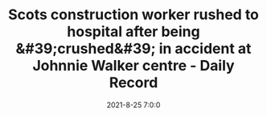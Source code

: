 ---
"title": "Scots construction worker rushed to hospital after being &amp;#39;crushed&amp;#39; in accident at Johnnie Walker centre - Daily Record"
"date": "2021-8-25 7:0:0"
"feed_name": "GOOGLENEWSCONSTRUCTION"
"feed_website": "https://news.google.com/search?q=construction%2Bincident&hl=en-US&gl=US&ceid=US:en"
"feed_rss": "https://news.google.com/rss/search?q=construction%2Bincident&hl=en-US&gl=US&ceid=US:en"
"link": "https://www.dailyrecord.co.uk/news/scottish-news/scots-construction-worker-rushed-hopsital-24835851"
"file": "_posts/2021-1-1-fe8d8e7dd4dda359cae4f7590c179a03eabb8552.md"
"accident": "1"
"drilling": "0"
"dead": "0"
"injured": "0"
---